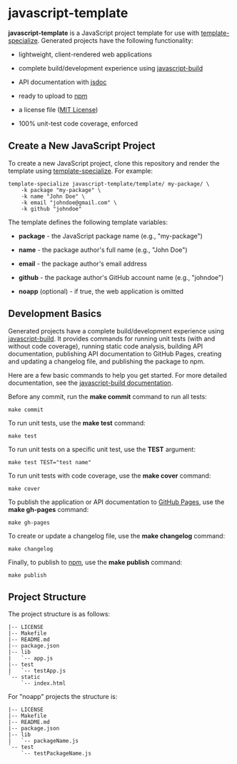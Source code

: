 # javascript-template

**javascript-template** is a JavaScript project template for use with
[template-specialize](https://pypi.org/project/template-specialize/).
Generated projects have the following functionality:

- lightweight, client-rendered web applications

- complete build/development experience using [javascript-build](https://github.com/craigahobbs/javascript-build#readme)

- API documentation with [jsdoc](https://www.npmjs.com/package/jsdoc)

- ready to upload to [npm](https://www.npmjs.com/)

- a license file ([MIT License](https://choosealicense.com/licenses/mit/))

- 100% unit-test code coverage, enforced


## Create a New JavaScript Project

To create a new JavaScript project, clone this repository and render the template using
[template-specialize](https://pypi.org/project/template-specialize/). For example:

```
template-specialize javascript-template/template/ my-package/ \
    -k package "my-package" \
    -k name "John Doe" \
    -k email "johndoe@gmail.com" \
    -k github "johndoe"
```

The template defines the following template variables:

- **package** - the JavaScript package name (e.g., "my-package")

- **name** - the package author's full name (e.g., "John Doe")

- **email** - the package author's email address

- **github** - the package author's GitHub account name (e.g., "johndoe")

- **noapp** (optional) - if true, the web application is omitted


## Development Basics

Generated projects have a complete build/development experience using
[javascript-build](https://github.com/craigahobbs/javascript-build#readme).
It provides commands for running unit tests (with and without code coverage), running static code
analysis, building API documentation, publishing API documentation to GitHub Pages, creating and
updating a changelog file, and publishing the package to npm.

Here are a few basic commands to help you get started. For more detailed documentation, see the
[javascript-build documentation](https://github.com/craigahobbs/javascript-build#readme).

Before any commit, run the **make commit** command to run all tests:

```
make commit
```

To run unit tests, use the **make test** command:

```
make test
```

To run unit tests on a specific unit test, use the **TEST** argument:

```
make test TEST="test name"
```

To run unit tests with code coverage, use the **make cover** command:

```
make cover
```

To publish the application or API documentation to [GitHub Pages](https://pages.github.com/), use the **make gh-pages** command:

```
make gh-pages
```

To create or update a changelog file, use the **make changelog** command:

```
make changelog
```

Finally, to publish to [npm](https://www.npmjs.com/), use the **make publish** command:

```
make publish
```


## Project Structure

The project structure is as follows:

```
|-- LICENSE
|-- Makefile
|-- README.md
|-- package.json
|-- lib
|   `-- app.js
|-- test
|   `-- testApp.js
`-- static
    `-- index.html
```

For "noapp" projects the structure is:

```
|-- LICENSE
|-- Makefile
|-- README.md
|-- package.json
|-- lib
|   `-- packageName.js
`-- test
    `-- testPackageName.js
```
